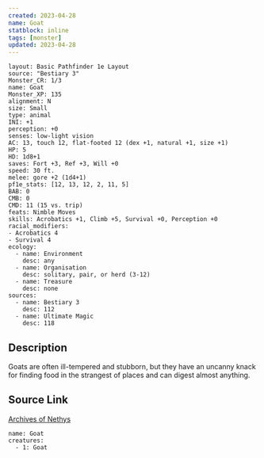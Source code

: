 ```yaml
---
created: 2023-04-28
name: Goat
statblock: inline
tags: [monster]
updated: 2023-04-28
---
```

```statblock
layout: Basic Pathfinder 1e Layout
source: "Bestiary 3"
Monster_CR: 1/3
name: Goat
Monster_XP: 135
alignment: N
size: Small
type: animal
INI: +1
perception: +0
senses: low-light vision
AC: 13, touch 12, flat-footed 12 (dex +1, natural +1, size +1)
HP: 5
HD: 1d8+1
saves: Fort +3, Ref +3, Will +0
speed: 30 ft.
melee: gore +2 (1d4+1)
pf1e_stats: [12, 13, 12, 2, 11, 5]
BAB: 0
CMB: 0
CMD: 11 (15 vs. trip)
feats: Nimble Moves
skills: Acrobatics +1, Climb +5, Survival +0, Perception +0
racial_modifiers:
- Acrobatics 4
- Survival 4
ecology:
  - name: Environment
    desc: any
  - name: Organisation
    desc: solitary, pair, or herd (3-12)
  - name: Treasure
    desc: none
sources:
  - name: Bestiary 3
    desc: 112
  - name: Ultimate Magic
    desc: 118
```
## Description
Goats are often ill-tempered and stubborn, but they have an uncanny knack for finding food in the strangest of places and can digest almost anything.
## Source Link
[Archives of Nethys](https://aonprd.com/MonsterDisplay.aspx?ItemName=Goat)
```encounter-table
name: Goat
creatures:
  - 1: Goat
```
